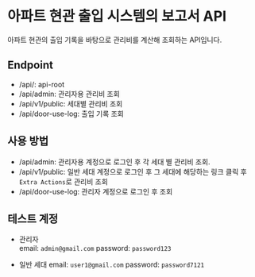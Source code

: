 # 아파트 현관 출입 시스템의 보고서 API

아파트 현관의 출입 기록을 바탕으로 관리비를 계산해 조회하는 API입니다.


## Endpoint
- /api/: api-root
- /api/admin: 관리자용 관리비 조회
- /api/v1/public: 세대별 관리비 조회
- /api/door-use-log: 출입 기록 조회

## 사용 방법
- /api/admin: 관리자용 계정으로 로그인 후 각 세대 별 관리비 조회.
- /api/v1/public: 일반 세대 계정으로 로그인 후 그 세대에 해당하는 링크 클릭 후 `Extra Actions`로 관리비 조회
- /api/door-use-log: 관리자 계정으로 로그인 후 조회

## 테스트 계정
- 관리자   
email: `admin@gmail.com`
password: `password123`

- 일반 세대
email: `user1@gmail.com`
password: `password7121`
